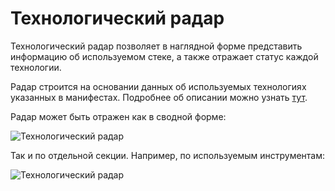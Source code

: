 # Технологический радар

Технологический радар позволяет в наглядной форме представить информацию об используемом стеке, а также 
отражает статус каждой технологии.

Радар строится на основании данных об используемых технологиях указанных в манифестах. Подробнее об описании
можно узнать [тут](/docs/dochub.technologies).

Радар может быть отражен как в сводной форме:

![Технологический радар](@radar)

Так и по отдельной секции. Например, по используемым инструментам:

![Технологический радар](@radar/tools)




